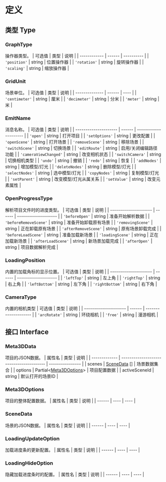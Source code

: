 # 定义

## 类型 Type

### GraphType
操作器类型。
| 可选值       | 类型   | 说明       |
| ------------ | ------ | ---------- |
| `'position'` | string | 位置操作器 |
| `'rotation'` | string | 旋转操作器 |
| `'scaling'`  | string | 缩放操作器 |
### GridUnit
场景单位。
| 可选值         | 类型   | 说明 |
| -------------- | ------ | ---- |
| `'centimeter'` | string | 厘米 |
| `'decimeter'`  | string | 分米 |
| `'meter'`      | string | 米   |
### EmitName
消息名称。
| 可选值                | 类型   | 说明                  |
| --------------------- | ------ | --------------------- |
| `'open'`              | string | 打开项目              |
| `'setOptions'`        | string | 更改配置              |
| `'openScene'`         | string | 打开场景              |
| `'removeScene'`       | string | 移除场景              |
| `'switchScene'`       | string | 切换场景              |
| `'editRoute'`         | string | 启用/关闭编辑路径功能 |
| `'cameraViewChanged'` | string | 改变相机状态          |
| `'switchCamera'`      | string | 切换相机类型          |
| `'undo'`              | string | 撤销                  |
| `'redo'`              | string | 恢复                  |
| `'addNodes'`          | string | 增加模型/灯光         |
| `'deleteNodes'`       | string | 删除模型/灯光         |
| `'selectNodes'`       | string | 选中模型/灯光         |
| `'copyNodes'`         | string | 复制模型/灯光         |
| `'setParent'`         | string | 改变模型/灯光从属关系 |
| `'setValue'`          | string | 改变元素属性          |
### OpenProgressType
解析项目文件时的进度类型。
| 可选值                | 类型   | 说明                 |
| --------------------- | ------ | -------------------- |
| `'beforeOpen'`        | string | 准备开始解析数据     |
| `'beforeRemoveScene'` | string | 准备开始卸载原有场景 |
| `'removingScene'`     | string | 正在卸载原有场景     |
| `'afterRemoveScene'`  | string | 原有场景卸载完成     |
| `'beforeLoadScene'`   | string | 准备加载新场景       |
| `'loadingScene'`      | string | 正在加载新场景       |
| `'afterLoadScene'`    | string | 新场景加载完成       |
| `'afterOpen'`         | string | 项目数据解析完成     |
### LoadingPosition
内置的加载角标的显示位置。
| 可选值                | 类型   | 说明                 |
| --------------------- | ------ | -------------------- |
| `'leftTop'` | string | 左上角 |
| `'rightTop'` | string | 右上角 |
| `'leftBottom'`  | string | 左下角 |
| `'rightBottom'`  | string | 右下角 |
### CameraType
内置的相机类型
| 可选值                | 类型   | 说明                 |
| --------------------- | ------ | -------------------- |
| `'arcRotate'` | string | 环绕相机 |
| `'free'` | string | 漫游相机 |
## 接口 Interface
### Meta3DData
项目的JSON数据。
| 属性名        | 类型                                     | 说明             |
| ------------- | ---------------------------------------- | ---------------- |
| scenes        | [SceneData](#scenedata) []               | 场景数据集合     |
| options       | Partial<[Meta3DOptions](#meta3doptions)> | 项目配置数据     |
| activeSceneId | string                                   | 默认打开的场景ID |

### Meta3DOptions
项目的整体配置数据。
| 属性名 | 类型 | 说明 |
| ------ | ---- | ---- |

### SceneData
场景的JSON数据。
| 属性名 | 类型 | 说明 |
| ------ | ---- | ---- |

### LoadingUpdateOption
加载进度条的更新配置。
| 属性名 | 类型 | 说明 |
| ------ | ---- | ---- |

### LoadingHideOption
隐藏加载进度条时的配置。
| 属性名 | 类型 | 说明 |
| ------ | ---- | ---- |